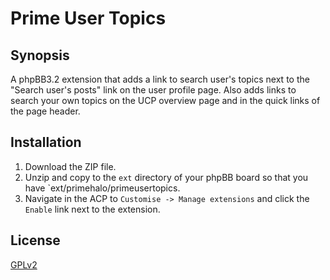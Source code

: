 # Prime User Topics

## Synopsis

 A phpBB3.2 extension that adds a link to search user's topics next to the "Search user's posts" link on the user profile page. Also adds links to search your own topics on the UCP overview page and in the quick links of the page header.

## Installation

1. Download the ZIP file.
2. Unzip and copy to the `ext` directory of your phpBB board so that you have `ext/primehalo/primeusertopics.
3. Navigate in the ACP to `Customise -> Manage extensions` and click the `Enable` link next to the extension.

## License

[GPLv2](license.txt)

